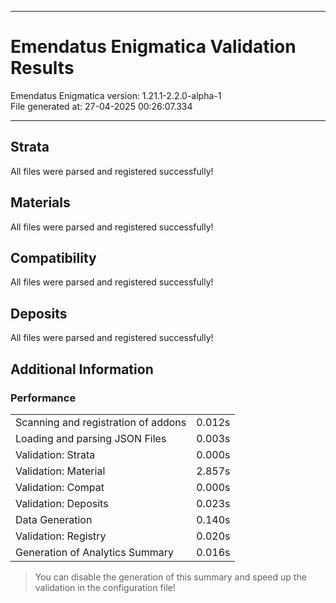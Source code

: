 <hr>

# Emendatus Enigmatica Validation Results
Emendatus Enigmatica version: 1.21.1-2.2.0-alpha-1<br>
File generated at: 27-04-2025 00:26:07.334<br>
<hr>

## Strata
All files were parsed and registered successfully!<br>
## Materials
All files were parsed and registered successfully!<br>
## Compatibility
All files were parsed and registered successfully!<br>
## Deposits
All files were parsed and registered successfully!<br>
## Additional Information
### Performance
<table><tr><td>Scanning and registration of addons</td><td>0.012s</td></tr><tr><td>Loading and parsing JSON Files</td><td>0.003s</td></tr><tr><td>Validation: Strata</td><td>0.000s</td></tr><tr><td>Validation: Material</td><td>2.857s</td></tr><tr><td>Validation: Compat</td><td>0.000s</td></tr><tr><td>Validation: Deposits</td><td>0.023s</td></tr><tr><td>Data Generation</td><td>0.140s</td></tr><tr><td>Validation: Registry</td><td>0.020s</td></tr><tr><td>Generation of Analytics Summary</td><td>0.016s</td></tr></table>


> You can disable the generation of this summary and speed up the validation in the configuration file!

